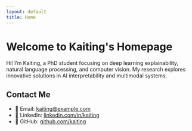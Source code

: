 ```yaml
---
layout: default
title: Home
---
```


# Welcome to Kaiting's Homepage

Hi! I’m Kaiting, a PhD student focusing on deep learning explainability, natural language processing, and computer vision. My research explores innovative solutions in AI interpretability and multimodal systems.

## Contact Me
- 📧 Email: [kaiting@example.com](mailto:kaiting@example.com)
- 💼 LinkedIn: [linkedin.com/in/kaiting](https://linkedin.com/in/kaiting)
- 🐙 GitHub: [github.com/kaiting](https://github.com/kaiting)
